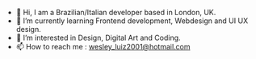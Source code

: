- 👋 Hi, I am a Brazilian/Italian developer based in London, UK.
- 🌱 I’m currently learning Frontend development, Webdesign and UI UX design.
- 👀 I’m interested in Design, Digital Art and Coding. 
- 📫 How to reach me : wesley_luiz2001@hotmail.com

<!---
WesleyLuiz21/WesleyLuiz21 is a ✨ special ✨ repository because its `README.md` (this file) appears on your GitHub profile.
You can click the Preview link to take a look at your changes.
--->
